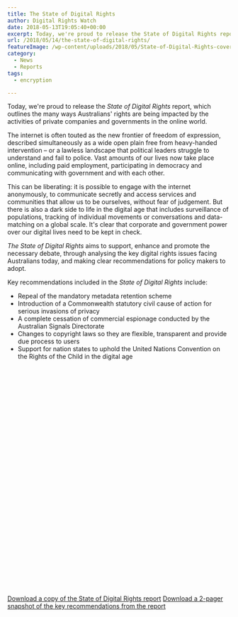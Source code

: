 ```yaml
---
title: The State of Digital Rights
author: Digital Rights Watch
date: 2018-05-13T19:05:40+00:00
excerpt: Today, we're proud to release the State of Digital Rights report, which outlines the many ways Australians' rights are being impacted by the activities of private companies and governments in the online world.
url: /2018/05/14/the-state-of-digital-rights/
featureImage: /wp-content/uploads/2018/05/State-of-Digital-Rights-cover.jpg
category:
  - News
  - Reports
tags:
  - encryption

---
```

<span style="font-weight: 400;">Today, we're proud to release the <em>State of Digital Rights</em> report, which outlines the many </span><span style="font-weight: 400;">ways Australians' rights are being impacted by the activities of private companies and governments in the online world. </span>

<span style="font-weight: 400;">The internet is often touted as the new frontier of freedom of expression, described simultaneously as a wide open plain free from heavy-handed intervention &#8211; or a lawless landscape that political leaders struggle to understand and fail to police. </span><span style="font-weight: 400;">Vast amounts of our lives now take place online, including paid employment, participating in democracy and communicating with government and with each other.</span>

<span style="font-weight: 400;">This can be liberating: it is possible to engage with the internet anonymously, to communicate secretly and access services and communities that allow us to be ourselves, without fear of judgement. But there is also a dark side to life in the digital age that includes surveillance of populations, tracking of individual movements or conversations and data-matching on a global scale. It's clear that corporate and government power over our digital lives need to be kept in check.</span>

<span style="font-weight: 400;"><em>The State of Digital Rights</em> aims to support, enhance and promote the necessary debate, through analysing the key digital rights issues facing Australians today, and making clear recommendations for policy makers to adopt.</span>

<span style="font-weight: 400;">Key recommendations included in the <em>State of Digital Rights</em> include:</span>

<li style="list-style-type: none;">
  <ul>
    <li style="font-weight: 400;">
      <span style="font-weight: 400;">Repeal of the mandatory metadata retention scheme</span>
    </li>
    <li style="font-weight: 400;">
      <span style="font-weight: 400;">Introduction of a Commonwealth statutory civil cause of action for serious invasions of privacy</span>
    </li>
    <li style="font-weight: 400;">
      <span style="font-weight: 400;">A complete cessation of commercial espionage conducted by the Australian Signals Directorate</span>
    </li>
    <li style="font-weight: 400;">
      <span style="font-weight: 400;">Changes to copyright laws so they are flexible, transparent and provide due process to users</span>
    </li>
    <li style="font-weight: 400;">
      <span style="font-weight: 400;">Support for nation states to uphold the United Nations Convention on the Rights of the Child in the digital age</span>
    </li>
  </ul>
</li>

<div class="issuuembed" style="width: 100%; height: 500px;" data-configid="29076025/61253549">
</div>



[<span style="font-weight: 400;">Download a copy of the State of Digital Rights report</span>][1]
[Download a 2-pager snapshot of the key recommendations from the report][2]

 [1]: /wp-content/uploads/2018/05/State-of-Digital-Rights-Web.pdf
 [2]: /wp-content/uploads/2018/05/State-of-Digital-Rights-2pager.pdf
